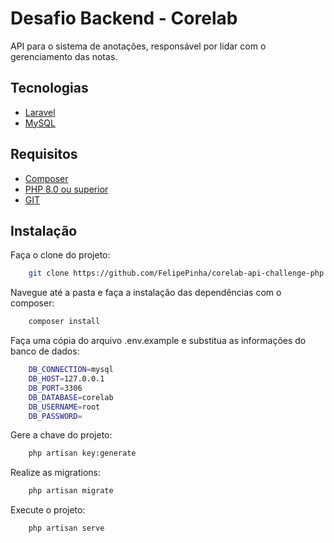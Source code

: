 # Desafio Backend - Corelab

API para o sistema de anotações, responsável por lidar com o gerenciamento das notas.

## Tecnologias

<ul>
    <li><a href='https://laravel.com/'>Laravel</a></li>
    <li><a href='https://www.mysql.com/'>MySQL</a></li>
</ul>

## Requisitos

<ul>
    <li><a href='https://getcomposer.org/'>Composer</a></li>
    <li><a href='https://www.php.net/downloads.php'>PHP 8.0 ou superior</a></li>
    <li><a href='https://git-scm.com/'>GIT</a></li>
</ul>

## Instalação

Faça o clone do projeto:
```bash
    git clone https://github.com/FelipePinha/corelab-api-challenge-php
```

Navegue até a pasta e faça a instalação das dependências com o composer:
```bash
    composer install
```

Faça uma cópia do arquivo .env.example e substitua as informações do banco de dados:

```bash
    DB_CONNECTION=mysql
    DB_HOST=127.0.0.1
    DB_PORT=3306
    DB_DATABASE=corelab
    DB_USERNAME=root
    DB_PASSWORD=
```

Gere a chave do projeto:
```bash
    php artisan key:generate
```

Realize as migrations:
```bash
    php artisan migrate
```

Execute o projeto:
```bash
    php artisan serve
```
